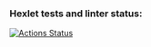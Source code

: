 ### Hexlet tests and linter status:
[![Actions Status](https://github.com/boyarkinagalina/docker-project-74/actions/workflows/hexlet-check.yml/badge.svg)](https://github.com/boyarkinagalina/docker-project-74/actions)